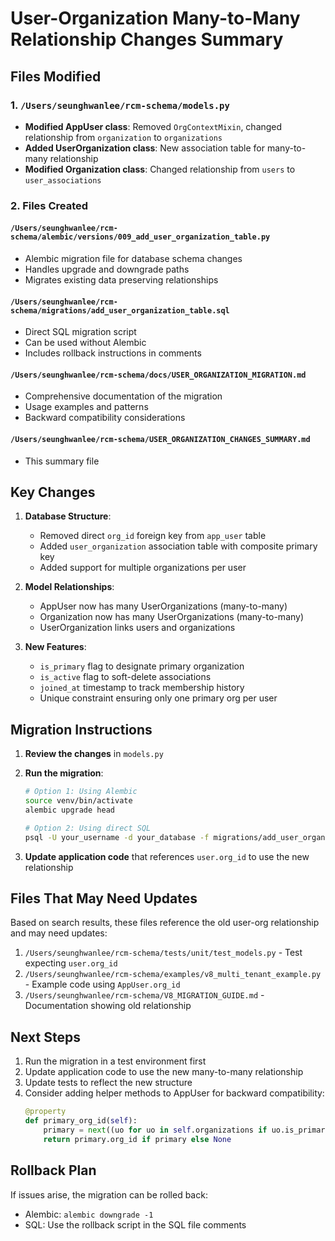 # User-Organization Many-to-Many Relationship Changes Summary

## Files Modified

### 1. `/Users/seunghwanlee/rcm-schema/models.py`
- **Modified AppUser class**: Removed `OrgContextMixin`, changed relationship from `organization` to `organizations`
- **Added UserOrganization class**: New association table for many-to-many relationship
- **Modified Organization class**: Changed relationship from `users` to `user_associations`

### 2. Files Created

#### `/Users/seunghwanlee/rcm-schema/alembic/versions/009_add_user_organization_table.py`
- Alembic migration file for database schema changes
- Handles upgrade and downgrade paths
- Migrates existing data preserving relationships

#### `/Users/seunghwanlee/rcm-schema/migrations/add_user_organization_table.sql`
- Direct SQL migration script
- Can be used without Alembic
- Includes rollback instructions in comments

#### `/Users/seunghwanlee/rcm-schema/docs/USER_ORGANIZATION_MIGRATION.md`
- Comprehensive documentation of the migration
- Usage examples and patterns
- Backward compatibility considerations

#### `/Users/seunghwanlee/rcm-schema/USER_ORGANIZATION_CHANGES_SUMMARY.md`
- This summary file

## Key Changes

1. **Database Structure**:
   - Removed direct `org_id` foreign key from `app_user` table
   - Added `user_organization` association table with composite primary key
   - Added support for multiple organizations per user

2. **Model Relationships**:
   - AppUser now has many UserOrganizations (many-to-many)
   - Organization now has many UserOrganizations (many-to-many)
   - UserOrganization links users and organizations

3. **New Features**:
   - `is_primary` flag to designate primary organization
   - `is_active` flag to soft-delete associations
   - `joined_at` timestamp to track membership history
   - Unique constraint ensuring only one primary org per user

## Migration Instructions

1. **Review the changes** in `models.py`
2. **Run the migration**:
   ```bash
   # Option 1: Using Alembic
   source venv/bin/activate
   alembic upgrade head
   
   # Option 2: Using direct SQL
   psql -U your_username -d your_database -f migrations/add_user_organization_table.sql
   ```

3. **Update application code** that references `user.org_id` to use the new relationship

## Files That May Need Updates

Based on search results, these files reference the old user-org relationship and may need updates:

1. `/Users/seunghwanlee/rcm-schema/tests/unit/test_models.py` - Test expecting `user.org_id`
2. `/Users/seunghwanlee/rcm-schema/examples/v8_multi_tenant_example.py` - Example code using `AppUser.org_id`
3. `/Users/seunghwanlee/rcm-schema/V8_MIGRATION_GUIDE.md` - Documentation showing old relationship

## Next Steps

1. Run the migration in a test environment first
2. Update application code to use the new many-to-many relationship
3. Update tests to reflect the new structure
4. Consider adding helper methods to AppUser for backward compatibility:
   ```python
   @property
   def primary_org_id(self):
       primary = next((uo for uo in self.organizations if uo.is_primary), None)
       return primary.org_id if primary else None
   ```

## Rollback Plan

If issues arise, the migration can be rolled back:
- Alembic: `alembic downgrade -1`
- SQL: Use the rollback script in the SQL file comments